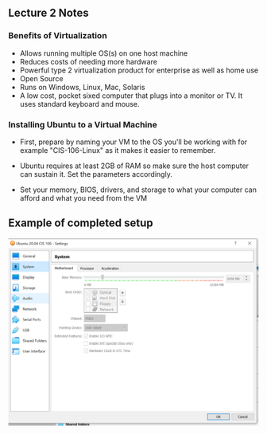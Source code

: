 ## Lecture 2 Notes

 ###	Benefits of Virtualization
* Allows running multiple OS(s) on one host machine 
*	Reduces costs of needing more hardware 
*	Powerful type 2 virtualization product for enterprise as well as home use 
*	Open Source
*	Runs on Windows, Linux, Mac, Solaris
*	A low cost, pocket sixed computer that plugs into a monitor or TV. It uses standard keyboard and mouse. 

### Installing Ubuntu to a Virtual Machine 

* First, prepare by naming your VM to the OS you'll be working with for example "CIS-106-Linux" as it makes it easier to remember.

* Ubuntu requires at least 2GB of RAM so make sure the host computer can sustain it. Set the parameters accordingly.

* Set your memory, BIOS, drivers, and storage to what your computer can afford and what you need from the VM 

## Example of completed setup 

![example](../images/vmset.PNG) 
